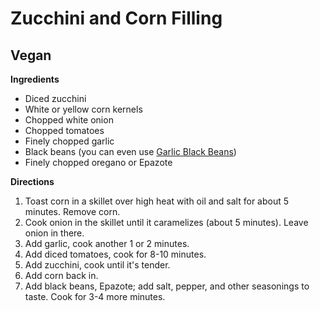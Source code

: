 Zucchini and Corn Filling
=========================

Vegan
-----

__Ingredients__

* Diced zucchini
* White or yellow corn kernels
* Chopped white onion
* Chopped tomatoes
* Finely chopped garlic
* Black beans (you can even use [Garlic Black Beans](/base_layers/garlic_black_beans.md))
* Finely chopped oregano or Epazote

__Directions__

1. Toast corn in a skillet over high heat with oil and salt for about 5 minutes. Remove corn.
2. Cook onion in the skillet until it caramelizes (about 5 minutes). Leave onion in there.
3. Add garlic, cook another 1 or 2 minutes.
4. Add diced tomatoes, cook for 8-10 minutes.
5. Add zucchini, cook until it's tender.
6. Add corn back in.
7. Add black beans, Epazote; add salt, pepper, and other seasonings to taste. Cook for 3-4 more minutes.